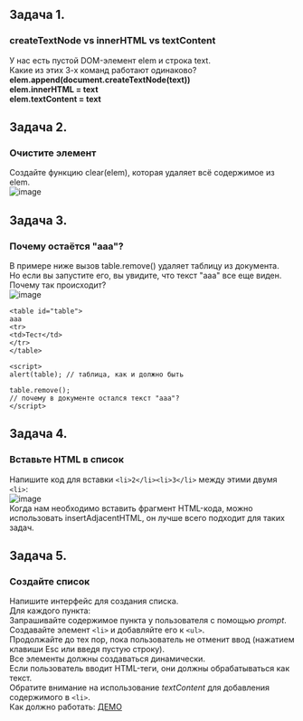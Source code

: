 ## Задача 1.   
### createTextNode vs innerHTML vs textContent  
У нас есть пустой DOM-элемент elem и строка text.  
Какие из этих 3-х команд работают одинаково?  
**elem.append(document.createTextNode(text))  
elem.innerHTML = text  
elem.textContent = text**  

## Задача 2.   
### Очистите элемент  
Создайте функцию clear(elem), которая удаляет всё содержимое из elem.  
![image](https://user-images.githubusercontent.com/113675674/216989307-d869f5e4-7f00-4f8e-aa7c-cfc32214e37f.png)  

## Задача 3.   
### Почему остаётся "aaa"?  
В примере ниже вызов table.remove() удаляет таблицу из документа.  
Но если вы запустите его, вы увидите, что текст "aaa" все еще виден.  
Почему так происходит?  
![image](https://user-images.githubusercontent.com/113675674/216991201-c427bc21-a457-4b29-b782-6e8a5b0f6ef1.png)  

`<table id="table">`  
  `aaa`  
  `<tr>`  
   `<td>Тест</td>`  
  `</tr>`  
`</table>`  

`<script>`  
  `alert(table); // таблица, как и должно быть`  

  `table.remove();`  
  `// почему в документе остался текст "ааа"?`  
`</script>`  

## Задача 4.   
### Вставьте HTML в список  
Напишите код для вставки `<li>2</li><li>3</li>` между этими двумя `<li>`:  
![image](https://user-images.githubusercontent.com/113675674/217161902-362f200f-15a4-4b61-b2b1-a83a4b179397.png)  
Когда нам необходимо вставить фрагмент HTML-кода, можно использовать insertAdjacentHTML, он лучше всего подходит для таких задач.  

## Задача 5.   
### Создайте список  
Напишите интерфейс для создания списка.  
Для каждого пункта:  
Запрашивайте содержимое пункта у пользователя с помощью _prompt_.  
Создавайте элемент `<li>` и добавляйте его к `<ul>`.  
Продолжайте до тех пор, пока пользователь не отменит ввод (нажатием клавиши Esc или введя пустую строку).  
Все элементы должны создаваться динамически.  
Если пользователь вводит HTML-теги, они должны обрабатываться как текст.  
Обратите внимание на использование _textContent_ для добавления содержимого в `<li>`.  
Как должно работать: [ДЕМО](https://ru.js.cx/task/create-list/solution/)  

